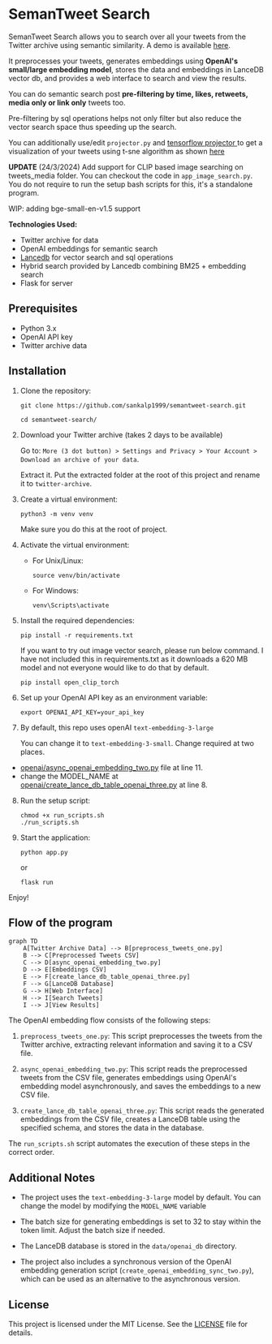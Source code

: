 # SemanTweet Search

SemanTweet Search allows you to search over all your tweets from the Twitter archive using semantic similarity. A demo is available [here](https://x.com/dejavucoder/status/1770159894143946966?s=20).

It preprocesses your tweets, generates embeddings using **OpenAI's small/large embedding model**, stores the data and embeddings in LanceDB vector db, and provides a web interface to search and view the results.

You can do semantic search post **pre-filtering by time, likes, retweets, media only or link only** tweets too. 

Pre-filtering by sql operations helps not only filter but also reduce the vector search space thus speeding up the search.

You can additionally use/edit `projector.py` and [tensorflow projector ](https://projector.tensorflow.org/)to get a visualization of your tweets using t-sne algorithm as shown [here](https://x.com/dejavucoder/status/1771510768053186910?s=20)

**UPDATE** (24/3/2024)
Add support for CLIP based image searching on tweets_media folder. You can checkout the code in `app_image_search.py`.
You do not require to run the setup bash scripts for this, it's a standalone program. 

WIP: adding bge-small-en-v1.5 support

**Technologies Used:**
- Twitter archive for data
- OpenAI embeddings for semantic search
- [Lancedb](https://lancedb.com/) for vector search and sql operations
- Hybrid search provided by Lancedb combining BM25 + embedding search
- Flask for server


## Prerequisites

- Python 3.x
- OpenAI API key
- Twitter archive data

## Installation

1. Clone the repository:

   ```
   git clone https://github.com/sankalp1999/semantweet-search.git
   ```

   ```
   cd semantweet-search/
   ```

2. Download your Twitter archive (takes 2 days to be available)

   Go to: `More (3 dot button) > Settings and Privacy > Your Account > Download an archive of your data`.

   Extract it. Put the extracted folder at the root of this project and rename it to `twitter-archive`.

3. Create a virtual environment:

   ```
   python3 -m venv venv
   ```

   Make sure you do this at the root of project.
4. Activate the virtual environment:

   - For Unix/Linux:
     ```
     source venv/bin/activate
     ```
   - For Windows:
     ```
     venv\Scripts\activate
     ```

5. Install the required dependencies:

   ```
   pip install -r requirements.txt
   ```

   If you want to try out image vector search, please run below command. I have not included this in requirements.txt as it downloads
   a 620 MB model and not everyone would like to do that by default.
   ```
   pip install open_clip_torch
   ```
6. Set up your OpenAI API key as an environment variable:

   ```
   export OPENAI_API_KEY=your_api_key
   ```

7. By default, this repo uses openAI `text-embedding-3-large`

   You can change it to `text-embedding-3-small`. Change required at two places. 
- [openai/async_openai_embedding_two.py](openai/async_openai_embedding_two.py) file at line 11.
- change the MODEL_NAME at [openai/create_lance_db_table_openai_three.py](openai/create_lance_db_table_openai_three.py) at line 8.

8. Run the setup script:

   ```
   chmod +x run_scripts.sh
   ./run_scripts.sh
   ```

9. Start the application:

   ```
   python app.py
   ```
   or
   ```
   flask run
   ```

Enjoy!

## Flow of the program

```mermaid
graph TD
    A[Twitter Archive Data] --> B[preprocess_tweets_one.py]
    B --> C[Preprocessed Tweets CSV]
    C --> D[async_openai_embedding_two.py]
    D --> E[Embeddings CSV]
    E --> F[create_lance_db_table_openai_three.py]
    F --> G[LanceDB Database]
    G --> H[Web Interface]
    H --> I[Search Tweets]
    I --> J[View Results]
```


The OpenAI embedding flow consists of the following steps:

1. `preprocess_tweets_one.py`: This script preprocesses the tweets from the Twitter archive, extracting relevant information and saving it to a CSV file.

2. `async_openai_embedding_two.py`: This script reads the preprocessed tweets from the CSV file, generates embeddings using OpenAI's embedding model asynchronously, and saves the embeddings to a new CSV file.

3. `create_lance_db_table_openai_three.py`: This script reads the generated embeddings from the CSV file, creates a LanceDB table using the specified schema, and stores the data in the database.

The `run_scripts.sh` script automates the execution of these steps in the correct order.

## Additional Notes

- The project uses the `text-embedding-3-large` model by default. You can change the model by modifying the `MODEL_NAME` variable 

- The batch size for generating embeddings is set to 32 to stay within the token limit. Adjust the batch size if needed.

- The LanceDB database is stored in the `data/openai_db` directory.

- The project also includes a synchronous version of the OpenAI embedding generation script (`create_openai_embedding_sync_two.py`), which can be used as an alternative to the asynchronous version.

## License

This project is licensed under the MIT License. See the [LICENSE](LICENSE) file for details.